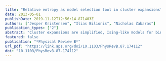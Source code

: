 ```yaml
---
title: "Relative entropy as model selection tool in cluster expansions"
date: 2013-05-01
publishDate: 2019-11-12T12:56:14.871403Z
authors: ["Jesper Kristensen", "Ilias Bilionis", "Nicholas Zabaras"]
publication_types: ["2"]
abstract: "Cluster expansions are simplified, Ising-like models for binary alloys in which vibrational and electronic degrees of freedom are coarse grained. The usual practice is to learn the parameters of the cluster expansion by fitting the energy they predict to a finite set of ab initio calculations. In some cases, experiments suggest that such approaches may lead to overestimation of the phase transition temperature. In this work, we present a novel approach to fitting the parameters based on the relative entropy framework which, instead of energies, attempts to fit the Boltzmann distribution of the configurational degrees of freedom. We show how this leads to T-dependent parameters."
featured: false
publication: "*Physical Review B*"
url_pdf: "https://link.aps.org/doi/10.1103/PhysRevB.87.174112"
doi: "10.1103/PhysRevB.87.174112"
---
```


